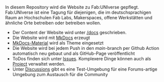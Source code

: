 In diesem Repository wird die Website zu Fab:UNIverse gepflegt. Fab:UNIverse ist eine Tagung für diejenigen, die im deutschsprachigen Raum an Hochschulen Fab Labs, Makerspaces, offene Werkstätten und ähnliche Orte betreiben oder betreiben wollen.  

- Der Content der Website wird unter [/docs](https://github.com/oliverstickel/fabuniverse/tree/main/docs) geschrieben. 
- Die Website wird mit [MkDocs](https://www.mkdocs.org/) erzeugt
- [MkDocs-Material](https://squidfunk.github.io/mkdocs-material/) wird als Theme eingesetzt
- Die Website wird bei jedem Push in den *main*-branch per Github Action automatisch neu gebaut und als GitHub-Page veröffentlicht
- ToDos finden sich unter [Issues](https://github.com/oliverstickel/fabuniverse/issues). Komplexere Dinge können auch als [Project](https://github.com/oliverstickel/fabuniverse/projects?query=is%3Aopen) verwaltet werden.
- Unter [Discussions](https://github.com/oliverstickel/fabuniverse/discussions) gibt es eine Test-Umgebung für eine Forums-artige Umgebung zum Austausch für die Community

